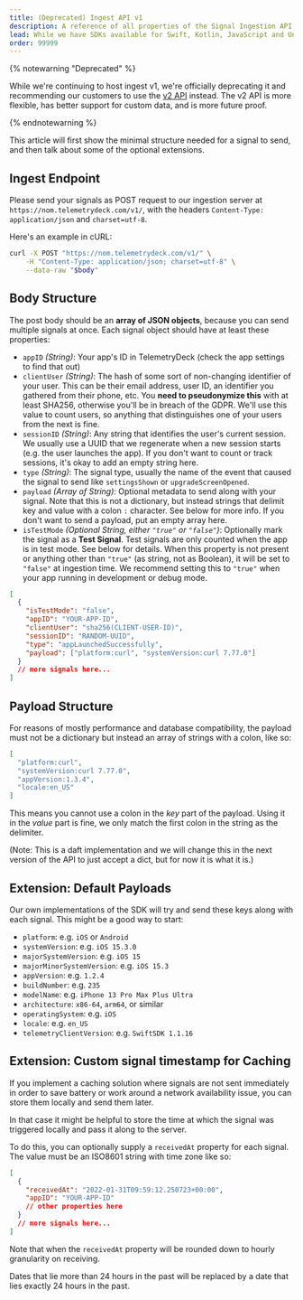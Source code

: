 ```yaml
---
title: (Deprecated) Ingest API v1
description: A reference of all properties of the Signal Ingestion API
lead: While we have SDKs available for Swift, Kotlin, JavaScript and Unity, developers who work with other languages and frameworks can also use TelemetryDeck by sending signals via HTTP POST request directly to our ingestion API. This is what our SDKs do.
order: 99999
---
```


{% notewarning "Deprecated" %}

While we're continuing to host ingest v1, we're officially deprecating it and recommending our customers to use the [v2 API](/docs/ingest/v2/) instead. The v2 API is more flexible, has better support for custom data, and is more future proof.

{% endnotewarning %}

This article will first show the minimal structure needed for a signal to send, and then talk about some of the optional extensions.

## Ingest Endpoint

Please send your signals as POST request to our ingestion server at `https://nom.telemetrydeck.com/v1/`, with the headers `Content-Type: application/json` and `charset=utf-8`.

Here's an example in cURL:

```bash
curl -X POST "https://nom.telemetrydeck.com/v1/" \
    -H "Content-Type: application/json; charset=utf-8" \
    --data-raw "$body"
```

## Body Structure

The post body should be an **array of JSON objects**, because you can send multiple signals at once. Each signal object should have at least these properties:

- `appID` _(String)_: Your app's ID in TelemetryDeck (check the app settings to find that out)
- `clientUser` _(String)_: The hash of some sort of non-changing identifier of your user. This can be their email address, user ID, an identifier you gathered from their phone, etc. You **need to pseudonymize this** with at least SHA256, otherwise you'll be in breach of the GDPR. We'll use this value to count users, so anything that distinguishes one of your users from the next is fine.
- `sessionID` _(String)_: Any string that identifies the user's current session. We usually use a UUID that we regenerate when a new session starts (e.g. the user launches the app). If you don't want to count or track sessions, it's okay to add an empty string here.
- `type` _(String)_: The signal type, usually the name of the event that caused the signal to send like `settingsShown` or `upgradeScreenOpened`.
- `payload` _(Array of String)_: Optional metadata to send along with your signal. Note that this is not a dictionary, but instead strings that delimit key and value with a colon `:` character. See below for more info. If you don't want to send a payload, put an empty array here.
- `isTestMode` _(Optional String, either `"true"` or `"false"`)_: Optionally mark the signal as a **Test Signal**. Test signals are only counted when the app is in test mode. See below for details. When this property is not present or anything other than `"true"` (as string, not as Boolean), it will be set to `"false"` at ingestion time. We recommend setting this to `"true"` when your app running in development or debug mode.

```json
[
  {
    "isTestMode": "false",
    "appID": "YOUR-APP-ID",
    "clientUser": "sha256(CLIENT-USER-ID)",
    "sessionID": "RANDOM-UUID",
    "type": "appLaunchedSuccessfully",
    "payload": ["platform:curl", "systemVersion:curl 7.77.0"]
  }
  // more signals here...
]
```

## Payload Structure

For reasons of mostly performance and database compatibility, the payload must not be a dictionary but instead an array of strings with a colon, like so:

```json
[
  "platform:curl",
  "systemVersion:curl 7.77.0",
  "appVersion:1.3.4",
  "locale:en_US"
]
```

This means you cannot use a colon in the _key_ part of the payload. Using it in the _value_ part is fine, we only match the first colon in the string as the delimiter.

(Note: This is a daft implementation and we will change this in the next version of the API to just accept a dict, but for now it is what it is.)

## Extension: Default Payloads

Our own implementations of the SDK will try and send these keys along with each signal. This might be a good way to start:

- `platform`: e.g. `iOS` or `Android`
- `systemVersion`: e.g. `iOS 15.3.0`
- `majorSystemVersion`: e.g. `iOS 15`
- `majorMinorSystemVersion`: e.g. `iOS 15.3`
- `appVersion`: e.g. `1.2.4`
- `buildNumber`: e.g. `235`
- `modelName`: e.g. `iPhone 13 Pro Max Plus Ultra`
- `architecture`: `x86-64`, `arm64`, or similar
- `operatingSystem`: e.g. `iOS`
- `locale`: e.g. `en_US`
- `telemetryClientVersion`: e.g. `SwiftSDK 1.1.16`

## Extension: Custom signal timestamp for Caching

If you implement a caching solution where signals are not sent immediately in order to save battery or work around a network availability issue, you can store them locally and send them later.

In that case it might be helpful to store the time at which the signal was triggered locally and pass it along to the server.

To do this, you can optionally supply a `receivedAt` property for each signal. The value must be an ISO8601 string with time zone like so:

```json
[
  {
    "receivedAt": "2022-01-31T09:59:12.250723+00:00",
    "appID": "YOUR-APP-ID"
    // other properties here
  }
  // more signals here...
]
```

Note that when the `receivedAt` property will be rounded down to hourly granularity on receiving.

Dates that lie more than 24 hours in the past will be replaced by a date that lies exactly 24 hours in the past.
